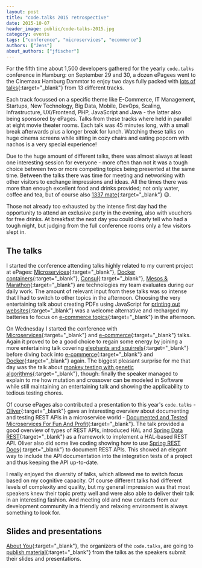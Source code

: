 ```yaml
---
layout: post
title: "code.talks 2015 retrospective"
date: 2015-10-07
header_image: public/code-talks-2015.jpg
category: events
tags: ["conference", "microservices", "ecommerce"]
authors: ["Jens"]
about_authors: ["jfischer"]
---
```


For the fifth time about 1,500 developers gathered for the yearly `code.talks` conference in Hamburg:
on September 29 and 30, a dozen ePagees went to the Cinemaxx Hamburg Dammtor to enjoy two days fully packed with [lots of talks](https://www.codetalks.de/2015/programm){:target="_blank"} from 13 different tracks.

Each track focussed on a specific theme like E-Commerce, IT Management, Startups, New Technology, Big Data, Mobile, DevOps, Scaling, Infrastructure, UX/Frontend, PHP, JavaScript and Java - the latter also being sponsored by ePages.
Talks from these tracks where held in parallel at eight movie theater rooms.
Each talk was 45 minutes long, with a small break afterwards plus a longer break for lunch.
Watching these talks on huge cinema screens while sitting in cozy chairs and eating popcorn with nachos is a very special experience!

Due to the huge amount of different talks, there was almost always at least one interesting session for everyone - more often than not it was a tough choice between two or more competing topics being presented at the same time.
Between the talks there was time for meeting and networking with other visitors to exchange impressions and ideas.
All the times there was more than enough excellent food and drinks provided; not only water, coffee and tea, but of course also [1337 mate](http://www.1337mate.com/){:target="_blank"} 😉.

Those not already too exhausted by the intense first day had the opportunity to attend an exclusive party in the evening, also with vouchers for free drinks.
At breakfast the next day you could clearly tell who had a tough night, but judging from the full conference rooms only a few visitors slept in.

## The talks

I started the conference attending talks highly related to my current project at ePages:
[Microservices](https://www.codetalks.de/2015/programm/radical-agility-with-autonomous-teams-and-microservices-in-the-cloud){:target="_blank"}, [Docker containers](https://www.codetalks.de/2015/programm/patterns-in-a-containerized-world){:target="_blank"}, [Consul](https://www.codetalks.de/2015/programm/die-cloud-im-griff-mit-consul){:target="_blank"}, [Mesos & Marathon](https://www.codetalks.de/2015/programm/scalable-micro-services-with-apache-mesos-and-marathon){:target="_blank"} are technologies my team evaluates during our daily work.
The amount of relevant input from these talks was so intense that I had to switch to other topics in the afternoon.
Choosing the very entertaining talk about creating PDFs using JavaScript for [printing out websites](https://www.codetalks.de/2015/programm/internet-ausdrucken-mit-javascript){:target="_blank"} was a welcome alternative and recharged my batteries to focus on [e-commerce topics](https://www.codetalks.de/2015/programm/demystify-the-commercetools-platform-how-to-build-a-global-e-commerce-api-platform){:target="_blank"} in the afternoon.

On Wednesday I started the conference with [Microservices](https://www.codetalks.de/2015/programm/microservices-und-die-jagd-nach-mehr-konversion){:target="_blank"} and [e-commerce](https://www.codetalks.de/2015/programm/spryker-e-commerce-framework-als-alternative-zu-traditioneller-shop-software){:target="_blank"} talks.
Again it proved to be a good choice to regain some energy by joining a more entertaining talk covering [elephants and squirrels](https://www.codetalks.de/2015/programm/liebling-ich-habe-das-framework-geschrumpft){:target="_blank"} before diving back into [e-commerce](https://www.codetalks.de/2015/programm/der-kunde-im-fokus-personalisierte-aussteuerung-von-inhalten-als-erfolgsfaktor-im-e-commerce){:target="_blank"} and [Docker](https://www.codetalks.de/2015/programm/docker-why-we-shouldn-t-use-it){:target="_blank"} again.
The biggest pleasant surprise for me that day was the talk about [monkey testing with genetic algorithms](https://www.codetalks.de/2015/programm/wenn-affen-testen-das-ende-der-bananensoftware){:target="_blank"}, though:
finally the speaker managed to explain to me how mutation and crossover can be modeled in Software while still maintaining an entertaining talk and showing the applicability to tedious testing chores.

Of course ePages also contributed a presentation to this year's `code.talks` - [Oliver](https://www.codetalks.de/2015/speaker/oliver-trosien){:target="_blank"} gave an interesting overview about documenting and testing REST APIs in a microservice world - [Documented and Tested Microservices For Fun And Profit](https://github.com/ePages-de/codetalks2015){:target="_blank"}.
The talk provided a good overview of types of REST APIs, introduced HAL and [Spring Data REST](http://projects.spring.io/spring-data-rest/){:target="_blank"} as a framework to implement a HAL-based REST API.
Oliver also did some live coding showing how to use [Spring REST Docs](http://projects.spring.io/spring-restdocs/){:target="_blank"} to document REST APIs.
This showed an elegant way to include the API documentation into the integration tests of a project and thus keeping the API up-to-date.

I really enjoyed the diversity of talks, which allowed me to switch focus based on my cognitive capacity.
Of course different talks had different levels of complexity and quality, but my general impression was that most speakers knew their topic pretty well and were also able to deliver their talk in an interesting fashion.
And meeting old and new contacts from _our_ development community in a friendly and relaxing environment is always something to look for.

## Slides and presentations

[About You](http://www.aboutyou.de/){:target="_blank"}, the organizers of the `code.talks`, are going to [publish material](http://developer.aboutyou.de/blog/2015/09/code-talks-2015-talks-und-slides-der-speaker/){:target="_blank"} from the talks as the speakers submit their slides and presentations.
